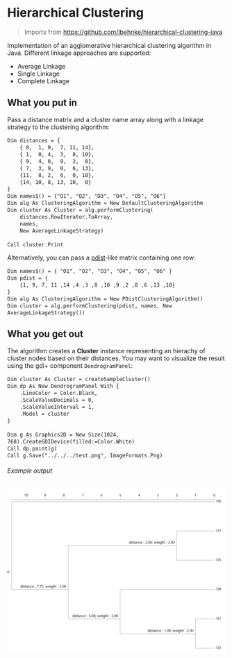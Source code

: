 Hierarchical Clustering
=======================

> Imports from https://github.com/lbehnke/hierarchical-clustering-java

Implementation of an agglomerative hierarchical clustering algorithm in Java. Different linkage approaches are supported:
* Average Linkage
* Single Linkage
* Complete Linkage

What you put in
---------------

Pass a distance matrix and a cluster name array along with a linkage strategy to the clustering algorithm:

```vbnet
Dim distances = {
    { 0,  1, 9,  7, 11, 14},
    { 1,  0, 4,  3,  8, 10},
    { 9,  4, 0,  9,  2,  8},
    { 7,  3, 9,  0,  6, 13},
    {11,  8, 2,  6,  0, 10},
    {14, 10, 8, 13, 10,  0}
}
Dim names$() = {"O1", "O2", "O3", "O4", "O5", "O6"}
Dim alg As ClusteringAlgorithm = New DefaultClusteringAlgorithm
Dim cluster As Cluster = alg.performClustering(
    distances.RowIterator.ToArray,
    names,
    New AverageLinkageStrategy)

Call cluster.Print
```

Alternatively, you can pass a [pdist](http://www.mathworks.com/help/stats/pdist.html)-like matrix containing one row:

```vbnet
Dim names$() = { "O1", "O2", "O3", "O4", "O5", "O6" }
Dim pdist = {
    {1, 9, 7, 11 ,14 ,4 ,3 ,8 ,10 ,9 ,2 ,8 ,6 ,13 ,10}
}
Dim alg As ClusteringAlgorithm = New PDistClusteringAlgorithm()
Dim cluster = alg.performClustering(pdist, names, New AverageLinkageStrategy())
```

What you get out
----------------

The algorithm creates a **Cluster** instance representing an hierachy of cluster nodes based on their distances.
You may want to visualize the result using the gdi+ component ``DendrogramPanel``:

```vbnet
Dim cluster As Cluster = createSampleCluster()
Dim dp As New DendrogramPanel With {
    .LineColor = Color.Black,
    .ScaleValueDecimals = 0,
    .ScaleValueInterval = 1,
    .Model = cluster
}

Dim g As Graphics2D = New Size(1024, 768).CreateGDIDevice(filled:=Color.White)
Call dp.paint(g)
Call g.Save("../../../test.png", ImageFormats.Png)
```

###### Example output
![](./test.png)
